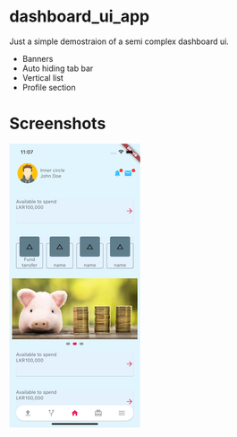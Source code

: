 # dashboard_ui_app

Just a simple demostraion of a semi complex dashboard ui.
- Banners
- Auto hiding tab bar
- Vertical list
- Profile section

# Screenshots
![alt text](screenshots/image_1.png) 

